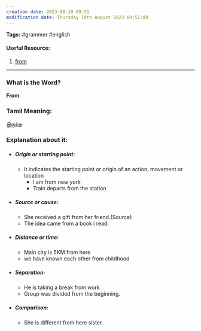 ```yaml
---
creation date: 2023-08-10 09:51
modification date: Thursday 10th August 2023 09:51:00
---
```


**Tags:** #grammer #english 

#### Useful Resource:
1. [from](https://chat.openai.com/share/6949f589-4a21-4ba3-a14b-ecdb0cc18fc9)

--------------------------------------

### What is the Word?

**From**


### Tamil Meaning:

இருந்து

### Explanation about it:

* ##### Origin or starting point:
	* It indicates the starting point or origin of an action, movement or location
		* I am from new york
		* Train departs from the station
* ##### Source or cause:
	* She received a gift from her friend.(Source)
	* The idea came from a book i read.
* ##### Distance or time:
	* Main city is 5KM from here
	* we have known each other from childhood
* ##### Separation:
	* He is taking a break from work
	* Group was divided from the beginning.
* ##### Comparison:
	* She is different from here sister.





